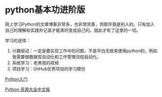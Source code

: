 # python基本功进阶版

网上学习Python的文章博客非常多，也非常完善，但那毕竟是别人的。只有加入自己的理解和实践并记录才能真的变成自己的。因此才有了这里的一切。

学习的途径：

1. 兴趣驱动：一定是要实现工作中的问题，不是平白无故来使用python的，例如我需要做数据库自动化和工作管理流程自动化。
2. 系统学习：老男孩的视频
3. 项目学习：GitHub优秀项目的学习模仿


[Python入门](https://github.com/BoobooWei/learn-python)

[Python 资源大全中文版](https://github.com/BoobooWei/awesome-python-cn)
